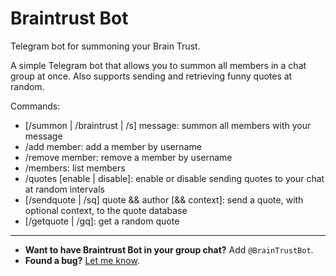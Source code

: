 # Braintrust Bot
Telegram bot for summoning your Brain Trust.

A simple Telegram bot that allows you to summon all members in a chat group at once. Also supports sending and retrieving funny quotes at random. 

Commands:
- [/summon | /braintrust | /s] message: summon all members with your message
- /add member: add a member by username
- /remove member: remove a member by username
- /members: list members
- /quotes [enable | disable]: enable or disable sending quotes to your chat at random intervals
- [/sendquote | /sq] quote && author [&& context]: send a quote, with optional context, to the quote database
- [/getquote | /gq]: get a random quote

----
- **Want to have Braintrust Bot in your group chat?** Add `@BrainTrustBot`.
- **Found a bug?** [Let me know](https://github.com/terabyte128/braintrust-bot/issues).

